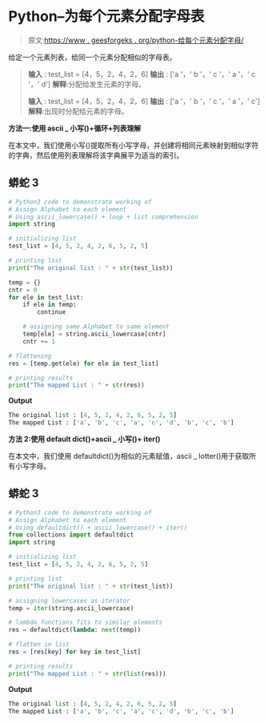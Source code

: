 # Python–为每个元素分配字母表

> 原文:[https://www . geesforgeks . org/python-给每个元素分配字母/](https://www.geeksforgeeks.org/python-assign-alphabet-to-each-element/)

给定一个元素列表，给同一个元素分配相似的字母表。

> **输入** : test_list = [4，5，2，4，2，6]
> **输出** : ['a '，' b '，' c '，' a '，' c '，' d']
> **解释**:分配给发生元素的字母。
> 
> **输入** : test_list = [4，5，2，4，2，6]
> **输出** : ['a '，' b '，' c '，' a '，' c']
> **解释**:出现时分配给元素的字母。

**方法一:使用 ascii _ 小写()+循环+列表理解**

在本文中，我们使用小写()提取所有小写字母，并创建将相同元素映射到相似字符的字典，然后使用列表理解将该字典展平为适当的索引。

## 蟒蛇 3

```py
# Python3 code to demonstrate working of
# Assign Alphabet to each element
# Using ascii_lowercase() + loop + list comprehension
import string

# initializing list
test_list = [4, 5, 2, 4, 2, 6, 5, 2, 5]

# printing list
print("The original list : " + str(test_list))

temp = {}
cntr = 0
for ele in test_list:
    if ele in temp:
        continue

    # assigning same Alphabet to same element
    temp[ele] = string.ascii_lowercase[cntr]
    cntr += 1

# flattening
res = [temp.get(ele) for ele in test_list]

# printing results
print("The mapped List : " + str(res))
```

**Output**

```py
The original list : [4, 5, 2, 4, 2, 6, 5, 2, 5]
The mapped List : ['a', 'b', 'c', 'a', 'c', 'd', 'b', 'c', 'b']
```

**方法 2:使用 default dict()+ascii _ 小写()+ iter()**

在本文中，我们使用 defaultdict()为相似的元素赋值，ascii _ lotter()用于获取所有小写字母。

## 蟒蛇 3

```py
# Python3 code to demonstrate working of
# Assign Alphabet to each element
# Using defaultdict() + ascii_lowercase() + iter()
from collections import defaultdict
import string

# initializing list
test_list = [4, 5, 2, 4, 2, 6, 5, 2, 5]

# printing list
print("The original list : " + str(test_list))

# assigning lowercases as iterator
temp = iter(string.ascii_lowercase)

# lambda functions fits to similar elements
res = defaultdict(lambda: next(temp))

# flatten in list
res = [res[key] for key in test_list]

# printing results
print("The mapped List : " + str(list(res)))
```

**Output**

```py
The original list : [4, 5, 2, 4, 2, 6, 5, 2, 5]
The mapped List : ['a', 'b', 'c', 'a', 'c', 'd', 'b', 'c', 'b']
```
